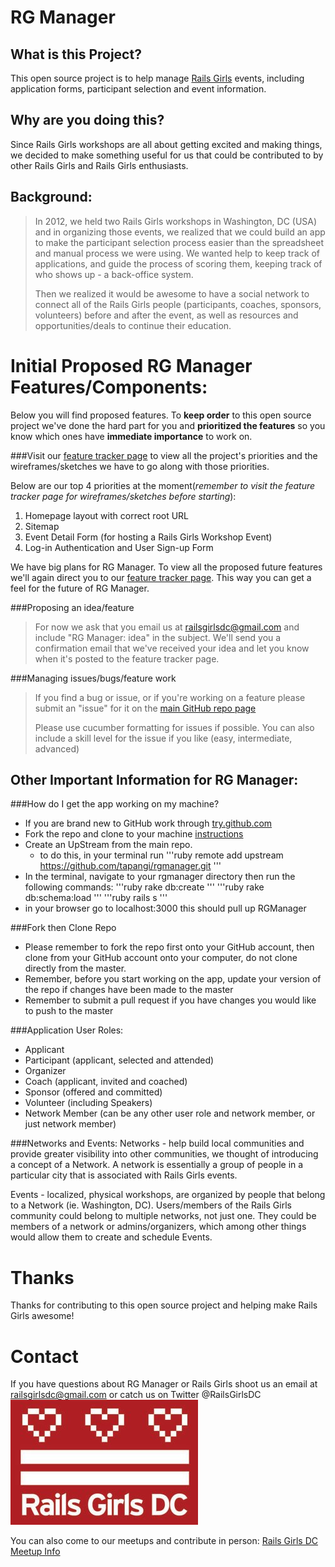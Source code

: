 RG Manager
===========

What is this Project?
---------------------
This open source project is to help manage [Rails Girls](http://railsgirls.com/) events, including application forms, participant selection and event information.  

Why are you doing this?
-----------------------
Since Rails Girls workshops are all about getting excited and making things, we decided to make something useful for us that could be contributed to by other Rails Girls and Rails Girls enthusiasts.

Background:
-----------
>In 2012, we held two Rails Girls workshops in Washington, DC (USA) and in organizing those events, we realized that we could build an app to make the participant selection process easier than the spreadsheet and manual process we were using. We wanted help to keep track of applications, and guide the process of scoring them, keeping track of who shows up - a back-office system.
>
>Then we realized it would be awesome to have a social network to connect all of the Rails Girls people (participants, coaches, sponsors, volunteers) before and after the event, as well as resources and opportunities/deals to continue their education.

Initial Proposed RG Manager Features/Components:
================================================
Below you will find proposed features.  To **keep order** to this open source project we've done the hard part for you and **prioritized the features** so you know which ones have **immediate importance** to work on.

###Visit our [feature tracker page](https://www.pivotaltracker.com/projects/700251/) to view all the project's priorities and the wireframes/sketches we have to go along with those priorities.  

Below are our top 4 priorities at the moment(*remember to visit the feature tracker page for wireframes/sketches before starting*):
 1. Homepage layout with correct root URL 
 2. Sitemap
 3. Event Detail Form (for hosting a Rails Girls Workshop Event)
 4. Log-in Authentication and User Sign-up Form

We have big plans for RG Manager.  To view all the proposed future features we'll again direct you to our [feature tracker page](https://www.pivotaltracker.com/projects/700251/).  This way you can get a feel for the future of RG Manager.

###Proposing an idea/feature
>For now we ask that you email us at railsgirlsdc@gmail.com and include "RG Manager: idea" in the subject.  We'll send you a confirmation email that we've received your idea and let you know when it's posted to the feature tracker page.

###Managing issues/bugs/feature work
>If you find a bug or issue, or if you're working on a feature please submit an "issue" for it on the [main GitHub repo page](https://github.com/tapangi/rgmanager/issues?state=open)
>
>Please use cucumber formatting for issues if possible.  You can also include a skill level for the issue if you like (easy, intermediate, advanced)

Other Important Information for RG Manager:
-------------------------------------------
###How do I get the app working on my machine?
- If you are brand new to GitHub work through [try.github.com](try.github.com)
- Fork the repo and clone to your machine [instructions](https://help.github.com/articles/fork-a-repo)
- Create an UpStream from the main repo.
    - to do this, in your terminal run
'''ruby
remote add upstream https://github.com/tapangi/rgmanager.git
'''
- In the terminal, navigate to your rgmanager directory then run the following commands:
    '''ruby
    rake db:create
    '''
    '''ruby
    rake db:schema:load
    '''
    '''ruby
    rails s
    '''
- in your browser go to localhost:3000 this should pull up RGManager

###Fork then Clone Repo
- Please remember to fork the repo first onto your GitHub account, then clone from your GitHub account onto your computer, do not clone directly from the master.
- Remember, before you start working on the app, update your version of the repo if changes have been made to the master  
- Remember to submit a pull request if you have changes you would like to push to the master

###Application User Roles:
-  Applicant
-  Participant (applicant, selected and attended)
-  Organizer
-  Coach (applicant, invited and coached)
-  Sponsor (offered and committed)
-  Volunteer (including Speakers)
-  Network Member (can be any other user role and network member, or just network member)

###Networks and Events:
Networks - help build local communities and provide greater visibility into other communities, we thought of introducing a concept of a Network. A network is essentially a group of people in a particular city that is associated with Rails Girls events. 

Events - localized, physical workshops, are organized by people that belong to a Network (ie. Washington, DC). Users/members of the Rails Girls community could belong to multiple networks, not just one. They could be members of a network or admins/organizers, which among other things would allow them to create and schedule Events. 

Thanks
=======
Thanks for contributing to this open source project and helping make Rails Girls awesome!  

Contact
========
If you have questions about RG Manager or Rails Girls shoot us an email at railsgirlsdc@gmail.com or catch us on Twitter @RailsGirlsDC
![Rails Girls DC Image](/app/assets/images/railsgirlsdcimage.jpg)

You can also come to our meetups and contribute in person: [Rails Girls DC Meetup Info](http://www.meetup.com/Rails-Girls/Washington-DC/)
